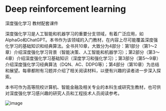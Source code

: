# Deep reinforcement learning
 深度强化学习 教材配套课件

 深度强化学习是人工智能和机器学习的重要分支领域，有着广泛应用，如AlphaGo和ChatGPT。本书作为该领域的入门教材，在内容上尽可能覆盖深度强化学习的基础知识和经典算法。全书共10章，大致分为4部分：第1部分（第1～2章）介绍深度强化学习背景（智能决策、人工智能和机器学习）；第2部分（第3～4章）介绍深度强化学习基础知识（深度学习和强化学习）；第3部分（第5～9章）介绍深度强化学习经典算法（DQN、AC、DDPG等）；第4部分（第10章）为总结和展望。每章都附有习题并介绍了相关阅读材料，以便有兴趣的读者进一步深入探索。

本书可作为高等院校计算机、智能金融及相关专业的本科生或研究生教材，也可供对深度强化学习感兴趣的研究人员和工程技术人员阅读参考。

![image](https://github.com/Jevon-Ecust/Deep-reinforcement-learning/assets/99851530/1eaa8cbd-1af2-435d-8b0b-fcabb86c3ddc)

